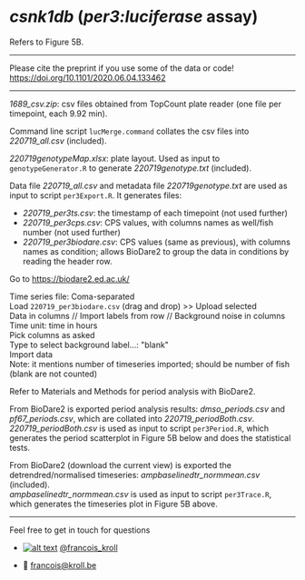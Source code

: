 # *csnk1db* (*per3:luciferase* assay)

Refers to Figure 5B.

___

Please cite the preprint if you use some of the data or code! <br />
https://doi.org/10.1101/2020.06.04.133462

___

*1689_csv.zip*: csv files obtained from TopCount plate reader (one file per timepoint, each 9.92 min).

Command line script `lucMerge.command` collates the csv files into *220719_all.csv* (included).

*220719genotypeMap.xlsx*: plate layout. Used as input to `genotypeGenerator.R` to generate *220719genotype.txt* (included).

Data file *220719_all.csv* and metadata file *220719genotype.txt* are used as input to script `per3Export.R`. It generates files:

* *220719_per3ts.csv*: the timestamp of each timepoint (not used further)
* *220719_per3cps.csv*: CPS values, with columns names as well/fish number (not used further)
* *220719_per3biodare.csv*: CPS values (same as previous), with columns names as condition; allows BioDare2 to group the data in conditions by reading the header row.

Go to https://biodare2.ed.ac.uk/

Time series file: Coma-separated <br />
Load `220719_per3biodare.csv` (drag and drop) >> Upload selected <br />
Data in columns // Import labels from row // Background noise in columns <br />
Time unit: time in hours <br />
Pick columns as asked <br />
Type to select background label...: "blank" <br />
Import data <br />
Note: it mentions number of timeseries imported; should be number of fish (blank are not counted)

Refer to Materials and Methods for period analysis with BioDare2.

From BioDare2 is exported period analysis results: *dmso_periods.csv* and *pf67_periods.csv*, which are collated into *220719_periodBoth.csv*. <br />
*220719_periodBoth.csv* is used as input to script `per3Period.R`, which generates the period scatterplot in Figure 5B below and does the statistical tests.

From BioDare2 (download the current view) is exported the detrendred/normalised timeseries: *ampbaselinedtr_normmean.csv* (included). <br />
*ampbaselinedtr_normmean.csv* is used as input to script `per3Trace.R`, which generates the timeseries plot in Figure 5B above.

---

Feel free to get in touch for questions

  * [![alt text][1.2]][1] [@francois_kroll](https://twitter.com/francois_kroll)

  * :email: francois@kroll.be

<!-- icons with padding -->
[1.1]: http://i.imgur.com/tXSoThF.png (twitter icon with padding)

<!-- icons without padding -->
[1.2]: http://i.imgur.com/wWzX9uB.png (twitter icon without padding)

<!-- links to your social media accounts -->
[1]: https://twitter.com/francois_kroll
